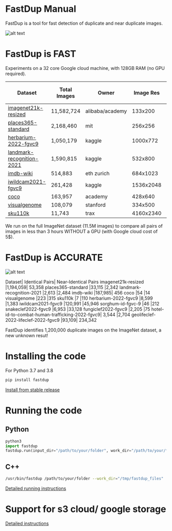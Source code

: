 
# FastDup Manual

FastDup is a tool for fast detection of duplicate and near duplicate images.

![alt text](https://github.com/visualdatabase/fastdup/blob/main/gallery/flower.png)

# FastDup is FAST

Experiments on a 32 core Google cloud machine, with 128GB RAM (no GPU required).

|Dataset	        |Total Images	|Owner			|Image Res     |cost [$]|spot cost [$]|processing [sec]|throughput [1/sec]|
|-----------------------|---------------|-----------------------|--------------|--------|-------|-------|-----|
|[imagenet21k-resized](https://www.image-net.org/challenges/LSVRC/)	|11,582,724	|alibaba/academy	|133x200	|4.98	|1.24	|11,561	|1,002|
|[places365-standard](http://places2.csail.mit.edu/download.html)	|2,168,460	|mit	                |256x256	|1.01	|0.25	|2,349	|923|
|[herbarium-2022-fgvc9](https://www.kaggle.com/c/herbarium-2022-fgvc9)	|1,050,179	|kaggle	                |1000x772	|0.69	|0.17	|1,598	|657|
|[landmark-recognition-2021](https://www.kaggle.com/c/landmark-recognition-2021)|1,590,815	|kaggle	                |532x800	|0.96	|0.24	|2,236	|711|
|[imdb-wiki](https://data.vision.ee.ethz.ch/cvl/rrothe/imdb-wiki/)	        |514,883	|eth zurich	        |684x1023	|0.65	|0.16	|1,509	|341|
|[iwildcam2021-fgvc9](https://www.kaggle.com/c/iwildcam2022-fgvc9/)	|261,428	|kaggle	                |1536x2048	|0.29	|0.07	|682	|383|
|[coco](https://cocodataset.org/#home)			|163,957	|academy	        |428x640	|0.09	|0.02	|218	|752|
|[visualgenome](https://visualgenome.org/)		|108,079	|stanford	        |334x500	|0.05	|0.01	|124	|872|
|[sku110k](https://github.com/eg4000/SKU110K_CVPR19)		|11,743	        |trax	                |4160x2340	|0.03	|0.01	|77	|153|

We run on the full ImageNet dataset (11.5M images) to compare all pairs of images in less than 3 hours WITHOUT a GPU (with Google cloud cost of 5$).

# FastDup is ACCURATE

![alt text](https://github.com/visualdatabase/fastdup/blob/main/gallery/fastdup_duplicates.png)

Dataset|	Identical Pairs|	Near-Identical Pairs
imagenet21k-resized	|1,194,059|	53,358
places365-standard	|33,115	|2,342
landmark-recognition-2021	|2,613	|2,484
imdb-wiki	|187,985|	456
coco	|54	|14
visualgenome	|223	|315
sku110k	|7	|110
herbarium-2022-fgvc9	|8,599	|1,383
iwildcam2021-fgvc9	|120,991	|45,946
sorghum-id-fgvc-9	|46	|212
snakeclef2022-fgvc9	|6,953	|33,128
fungiclef2022-fgvc9	|2,205	|75
hotel-id-to-combat-human-trafficking-2022-fgvc9|	3,544	|2,704
geolifeclef-2022-lifeclef-2022-fgvc9	|93,109|	234,342

FastDup identifies 1,200,000 duplicate images on the ImageNet dataset, a new unknown resut!


# Installing the code
For Python 3.7 and 3.8
```python
pip install fastdup
```

[Install from stable release](INSTALL.md)


# Running the code

## Python
```python
python3
import fastdup
fastdup.run(input_dir="/path/to/your/folder", work_dir="/path/to/your/folder") #main running function
```
  
## C++
```bash
/usr/bin/fastdup /path/to/your/folder --work_dir="/tmp/fastdup_files"
```

[Detailed running instructions](RUN.md)



# Support for s3 cloud/ google storage
[Detailed instructions](CLOUD.md)


